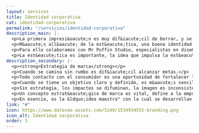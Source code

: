 ```yaml
---
layout: services
title: Identidad corporativa
cat: identidad-corporativa
permalink: "/servicios/identidad-corporativa"
description_main: |-
  <p>La primera impresi&oacute;n es muy dif&iacute;cil de borrar, y se produce en pocos segundos. Aseg&uacute;rate una buena primera impresi&oacute;n, la que ofrece una identidad visual potente, descriptiva y vendedora.</p>
  <p>M&aacute;s all&aacute; de la est&eacute;tica, una buena identidad visual refleja credibilidad, personalidad, ofrece una imagen positiva al consumidor y mejora el reconocimiento de marca, al mostrar, en t&eacute;rminos visuales, los valores y la esencia de la propia marca.</p>
  <p>Para ello colaboramos con Mr Puffin Studio, especialistas en dise&ntilde;o e identidad corporativa. Una marca es un concepto visual y es la imagen que quieres dar a tus clientes. Es una estrategia de acercamiento al cliente potencial que da coherencia a todas las comunicaciones, desde la web hasta la publicidad.</p>
  <p>La est&eacute;tica es importante, la idea que impulsa la est&eacute;tica es fundamental.</p>
description_secondary: |-
  <p><strong>Estrategia de marca</strong></p>
  <p>Cuando se camina sin rumbo es dif&iacute;cil alcanzar metas.</p>
  <p>Todo contacto con el consumidor es una oportunidad de fortalecer la marca y generar ventas, de generar personalidad, de mejorar la percepci&oacute;n de la marca.</p>
  <p>Cuando se tiene un objetivo claro y definido, es m&aacute;s sencillo definir el camino y los pasos que nos llevar&aacute;n hasta &eacute;l.</p>
  <p>Sin estrategia, los impactos se difuminan, la imagen es inconsistente y la marca da bandazos que despistan al consumidor.</p>
  <p>Un concepto estrat&eacute;gico de marca es vital, define a la empresa, su personalidad y los mensajes clave que deben aparecer impl&iacute;cita o expl&iacute;citamente en todas las comunicaciones.</p>
  <p>En esencia, es la &ldquo;idea maestra" con la cual se desarrollan todas las comunicaciones posteriores.</p>
link: "#"
icon: https://www.datocms-assets.com/5249/1534934555-branding.png
icon_alt: Identidad corporativa
order: 3
---
```


